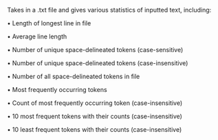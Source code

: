 Takes in a .txt file and gives various statistics of inputted text, including:

• Length of longest line in file

• Average line length

• Number of unique space-delineated tokens (case-sensitive)

• Number of unique space-delineated tokens (case-insensitive)

• Number of all space-delineated tokens in file

• Most frequently occurring tokens

• Count of most frequently occurring token (case-insensitive)

• 10 most frequent tokens with their counts (case-insensitive)

• 10 least frequent tokens with their counts (case-insensitive)
